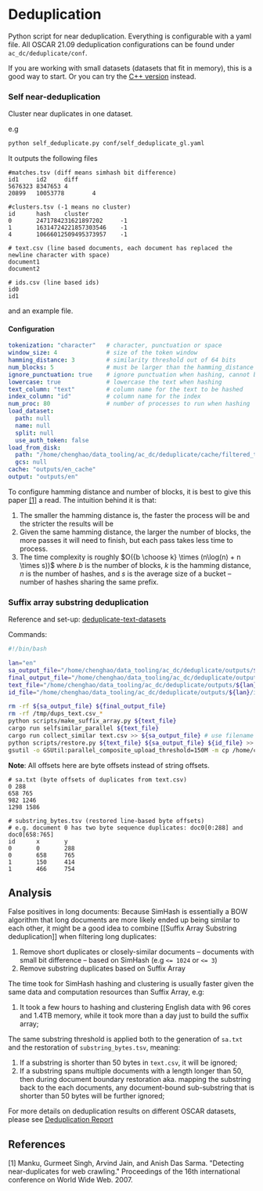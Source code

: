 # Deduplication

Python script for near deduplication. Everything is configurable with a yaml file. All OSCAR 21.09 deduplication configurations can be found under `ac_dc/deduplicate/conf`.

If you are working with small datasets (datasets that fit in memory), this is a good way to start. Or you can try the [C++ version](https://github.com/ChenghaoMou/simhash) instead.

### Self near-deduplication
Cluster near duplicates in one dataset.

e.g
```bash
python self_deduplicate.py conf/self_deduplicate_gl.yaml
```

It outputs the following files
```text
#matches.tsv (diff means simhash bit difference)
id1     id2     diff
5676323 8347653 4
20899   10053778        4

#clusters.tsv (-1 means no cluster)
id      hash    cluster
0       2471784231621897202     -1
1       16314724221857303546    -1
4       10666012509495373957    -1

# text.csv (line based documents, each document has replaced the newline character with space)
document1
document2

# ids.csv (line based ids)
id0
id1
```

and an example file.

#### Configuration
```yaml
tokenization: "character"   # character, punctuation or space
window_size: 4              # size of the token window
hamming_distance: 3         # similarity threshold out of 64 bits
num_blocks: 5               # must be larger than the hamming_distance
ignore_punctuation: true    # ignore punctuation when hashing, cannot be true when punctuation is used for tokenization
lowercase: true             # lowercase the text when hashing
text_column: "text"         # column name for the text to be hashed
index_column: "id"          # column name for the index
num_proc: 80                # number of processes to run when hashing
load_dataset:
  path: null
  name: null
  split: null
  use_auth_token: false
load_from_disk:
  path: "/home/chenghao/data_tooling/ac_dc/deduplicate/cache/filtered_tot"
  gcs: null
cache: "outputs/en_cache"
output: "outputs/en"
```

To configure hamming distance and number of blocks, it is best to give this paper [[1]](#1) a read. The intuition behind it is that:
1. The smaller the hamming distance is, the faster the process will be and the stricter the results will be
2. Given the same hamming distance, the larger the number of blocks, the more passes it will need to finish, but each pass takes less time to process.
3. The time complexity is roughly $O({b \choose k} \times (n\log(n) + n \times s))$ where $b$ is the number of blocks, $k$ is the hamming distance, $n$ is the number of hashes, and $s$ is the average size of a bucket – number of hashes sharing the same prefix.

### Suffix array substring deduplication

Reference and set-up: [deduplicate-text-datasets](https://github.com/google-research/deduplicate-text-datasets)

Commands:
```bash
#!/bin/bash

lan="en"
sa_output_file="/home/chenghao/data_tooling/ac_dc/deduplicate/outputs/${lan}/sa.txt"
final_output_file="/home/chenghao/data_tooling/ac_dc/deduplicate/outputs/${lan}/substring_bytes.tsv"
text_file="/home/chenghao/data_tooling/ac_dc/deduplicate/outputs/${lan}/text.csv"
id_file="/home/chenghao/data_tooling/ac_dc/deduplicate/outputs/${lan}/ids.csv"

rm -rf ${sa_output_file} ${final_output_file}
rm -rf /tmp/dups_text.csv_*
python scripts/make_suffix_array.py ${text_file}
cargo run selfsimilar_parallel ${text_file}
cargo run collect_similar text.csv >> ${sa_output_file} # use filename only
python scripts/restore.py ${text_file} ${sa_output_file} ${id_file} >> ${final_output_file}
gsutil -o GSUtil:parallel_composite_upload_threshold=150M -m cp /home/chenghao/data_tooling/ac_dc/deduplicate/outputs/${lan}/{substring_bytes.tsv,sa.txt,ids.csv,text.csv} gs://commoncrawl2022/outputs/${lan}/
```

**Note**: All offsets here are byte offsets instead of string offsets.

```text
# sa.txt (byte offsets of duplicates from text.csv)
0 288
658 765
982 1246
1298 1586

# substring_bytes.tsv (restored line-based byte offsets)
# e.g. document 0 has two byte sequence duplicates: doc0[0:288] and doc0[658:765]
id      x       y
0       0       288
0       658     765
1       150     414
1       466     754
```

## Analysis

False positives in long documents: Because SimHash is essentially a BOW algorithm that long documents are more likely ended up being similar to each other, it might be a good idea to combine [[Suffix Array Substring deduplication]] when filtering long duplicates:
1. Remove short duplicates or closely-similar documents – documents with small bit difference – based on SimHash (e.g `<= 1024` or `<= 3`)
2. Remove substring duplicates based on Suffix Array

The time took for SimHash hashing and clustering is usually faster given the same data and computation resources than Suffix Array, e.g:
1. It took a few hours to hashing and clustering English data with 96 cores and 1.4TB memory, while it took more than a day just to build the suffix array;

The same substring threshold is applied both to the generation of `sa.txt` and the restoration of `substring_bytes.tsv`, meaning:
1. If a substring is shorter than $50$ bytes in `text.csv`, it will be ignored;
2. If a substring spans multiple documents with a length longer than $50$, then during document boundary restoration aka. mapping the substring back to the each documents, any document-bound sub-substring that is shorter than $50$ bytes will be further ignored;

For more details on deduplication results on different OSCAR datasets, please see [Deduplication Report](https://chenghaomou.github.io/1%20Projects/BigScience/SubProjects/Deduplication%20report)

## References
<a id="1">[1]</a> Manku, Gurmeet Singh, Arvind Jain, and Anish Das Sarma. "Detecting near-duplicates for web crawling." Proceedings of the 16th international conference on World Wide Web. 2007.